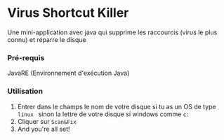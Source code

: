 # Virus Shortcut Killer
Une mini-application avec java qui supprime les raccourcis (virus le plus connu) et réparre le disque

### Pré-requis
JavaRE (Environnement d'exécution Java)

### Utilisation
1. Entrer dans le champs le nom de votre disque si tu as un OS de type ```linux ``` sinon la lettre de votre disque si windows comme ``` c: ```
2. Cliquer sur ``` Scan&Fix ```
3. And you're all set!
